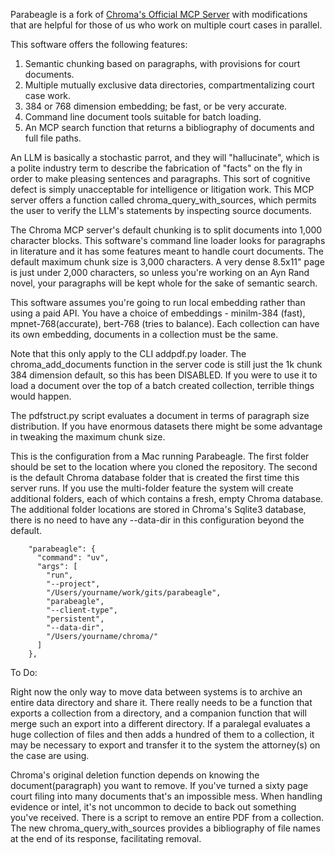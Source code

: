 Parabeagle is a fork of [Chroma's Official MCP Server](https://github.com/chroma-core/chroma-mcp/) with modifications that are helpful for those of us who work on multiple court cases in parallel.

This software offers the following features:

1. Semantic chunking based on paragraphs, with provisions for court documents.
2. Multiple mutually exclusive data directories, compartmentalizing court case work.
3. 384 or 768 dimension embedding; be fast, or be very accurate.
4. Command line document tools suitable for batch loading.
5. An MCP search function that returns a bibliography of documents and full file paths.

An LLM is basically a stochastic parrot, and they will "hallucinate", which is a polite industry term to describe the fabrication of "facts" on the fly in order to make pleasing sentences and paragraphs. This sort of cognitive defect is simply unacceptable for intelligence or litigation work. This MCP server offers a function called chroma_query_with_sources, which permits the user to verify the LLM's statements by inspecting source documents. 


The Chroma MCP server's default chunking is to split documents into 1,000 character blocks. This software's command line loader looks for paragraphs in literature and it has some features meant to handle court documents. The default maximum chunk size is 3,000 characters. A very dense 8.5x11" page is just under 2,000 characters, so unless you're working on an Ayn Rand novel, your paragraphs will be kept whole for the sake of semantic search.


This software assumes you're going to run local embedding rather than using a paid API. You have a choice of embeddings - minilm-384 (fast), mpnet-768(accurate), bert-768 (tries to balance). Each collection can have its own embedding, documents in a collection must be the same. 

Note that this only apply to the CLI addpdf.py loader. The chroma_add_documents function in the server code is still just the 1k chunk 384 dimension default, so this has been DISABLED. If you were to use it to load a document over the top of a batch created collection, terrible things would happen.

The pdfstruct.py script evaluates a document in terms of paragraph size distribution. If you have enormous datasets there might be some advantage in tweaking the maximum chunk size.

This is the configuration from a Mac running Parabeagle. The first folder should be set to the location where you cloned the repository. The second is the default Chroma database folder that is created the first time this server runs. If you use the multi-folder feature the system will create additional folders, each of which contains a fresh, empty Chroma database. The additional folder locations are stored in Chroma's Sqlite3 database, there is no need to have any --data-dir in this configuration beyond the default.
```
    "parabeagle": {
      "command": "uv",
      "args": [
        "run",
        "--project",
        "/Users/yourname/work/gits/parabeagle",
        "parabeagle",
        "--client-type",
        "persistent",
        "--data-dir",
        "/Users/yourname/chroma/"
      ]
    },
```

To Do:

Right now the only way to move data between systems is to archive an entire data directory and share it. There really needs to be a function that exports a collection from a directory, and a companion function that will merge such an export into a different directory. If a paralegal evaluates a huge collection of files and then adds a hundred of them to a collection, it may be necessary to export and transfer it to the system the attorney(s) on the case are using.

Chroma's original deletion function depends on knowing the document(paragraph) you want to remove. If you've turned a sixty page court filing into many documents that's an impossible mess. When handling evidence or intel, it's not uncommon to decide to back out something you've received. There is a script to remove an entire PDF from a collection. The new chroma_query_with_sources provides a bibliography of file names at the end of its response, facilitating removal.
